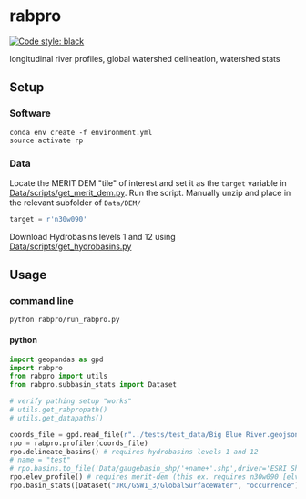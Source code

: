 # rabpro

[![Code style: black](https://img.shields.io/badge/code%20style-black-000000.svg)](https://github.com/psf/black)

longitudinal river profiles, global watershed delineation, watershed stats

## Setup

### Software

```shell
conda env create -f environment.yml
source activate rp
```

### Data

Locate the MERIT DEM "tile" of interest and set it as the `target` variable in [Data/scripts/get_merit_dem.py](Data/scripts/get_merit_dem.py). Run the script. Manually unzip and place in the relevant subfolder of `Data/DEM/`

```python
target = r'n30w090'
```

Download Hydrobasins levels 1 and 12 using [Data/scripts/get_hydrobasins.py](Data/scripts/get_hydrobasins.py)

## Usage

### command line

```shell
python rabpro/run_rabpro.py
```

#### python

```python
import geopandas as gpd
import rabpro
from rabpro import utils
from rabpro.subbasin_stats import Dataset

# verify pathing setup "works"
# utils.get_rabpropath()
# utils.get_datapaths()

coords_file = gpd.read_file(r"../tests/test_data/Big Blue River.geojson")
rpo = rabpro.profiler(coords_file)
rpo.delineate_basins() # requires hydrobasins levels 1 and 12
# name = "test"
# rpo.basins.to_file('Data/gaugebasin_shp/'+name+'.shp',driver='ESRI Shapefile')
rpo.elev_profile() # requires merit-dem (this ex. requires n30w090 [elv, fdr, upa, wth])
rpo.basin_stats([Dataset("JRC/GSW1_3/GlobalSurfaceWater", "occurrence")]) # requires Google Earth Engine access
```
